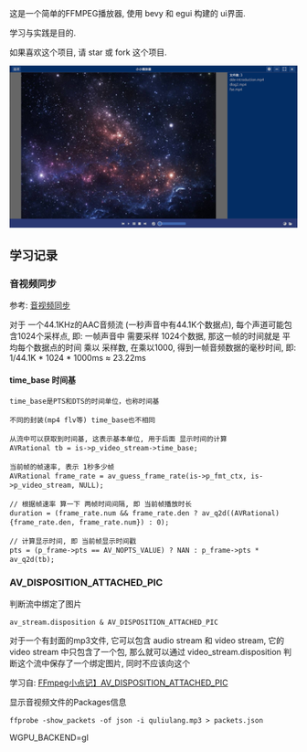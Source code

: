 这是一个简单的FFMPEG播放器, 使用 bevy 和 egui 构建的 ui界面.

学习与实践是目的.

如果喜欢这个项目, 请 star 或 fork 这个项目.

![](docs/Readme/2022-03-15-00-18-09.png)

## 学习记录

### 音视频同步

参考: [音视频同步](https://www.cnblogs.com/leisure_chn/p/10307089.html)

对于 一个44.1KHz的AAC音频流 (一秒声音中有44.1K个数据点), 每个声道可能包含1024个采样点, 即: 一帧声音中 需要采样 1024个数据, 那这一帧的时间就是
平均每个数据点的时间 乘以 采样数, 在乘以1000, 得到一帧音频数据的毫秒时间, 即: 1/44.1K * 1024 * 1000ms ≈ 23.22ms

#### time_base 时间基

    time_base是PTS和DTS的时间单位，也称时间基

    不同的封装(mp4 flv等) time_base也不相同

    从流中可以获取到时间基, 这表示基本单位, 用于后面 显示时间的计算
    AVRational tb = is->p_video_stream->time_base;

    当前帧的帧速率, 表示 1秒多少帧
    AVRational frame_rate = av_guess_frame_rate(is->p_fmt_ctx, is->p_video_stream, NULL);

    // 根据帧速率 算一下 两帧时间间隔, 即 当前帧播放时长
    duration = (frame_rate.num && frame_rate.den ? av_q2d((AVRational){frame_rate.den, frame_rate.num}) : 0);
    
    // 计算显示时间, 即 当前帧显示时间戳
    pts = (p_frame->pts == AV_NOPTS_VALUE) ? NAN : p_frame->pts * av_q2d(tb);

### AV_DISPOSITION_ATTACHED_PIC

判断流中绑定了图片

    av_stream.disposition & AV_DISPOSITION_ATTACHED_PIC

对于一个有封面的mp3文件, 它可以包含 audio stream 和 video stream, 它的 video stream 中只包含了一个包, 那么就可以通过 video_stream.disposition 判断这个流中保存了一个绑定图片, 同时不应该向这个

学习自: [FFmpeg小点记】AV_DISPOSITION_ATTACHED_PIC](https://segmentfault.com/a/1190000018373504)

显示音视频文件的Packages信息

    ffprobe -show_packets -of json -i quliulang.mp3 > packets.json

WGPU_BACKEND=gl
